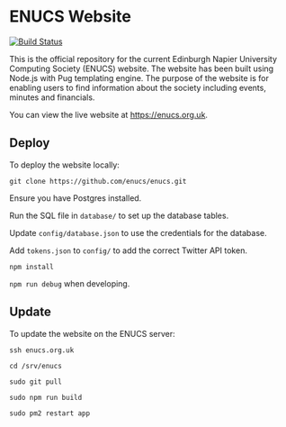 # ENUCS Website
[![Build Status](https://travis-ci.com/MrRa1n/enucs.svg?token=gys1DHnnbw7by8y6URN7&branch=develop)](https://travis-ci.com/MrRa1n/enucs)  

This is the official repository for the current Edinburgh Napier University Computing Society (ENUCS) website. The website has been built using Node.js with Pug templating engine. The purpose of the website is for enabling users to find information about the society including events, minutes and financials.

You can view the live website at https://enucs.org.uk.

## Deploy
To deploy the website locally:

`git clone https://github.com/enucs/enucs.git`

Ensure you have Postgres installed.

Run the SQL file in `database/` to set up the database tables.

Update `config/database.json` to use the credentials for the database.

Add `tokens.json` to `config/` to add the correct Twitter API token.

`npm install`

`npm run debug` when developing.

## Update
To update the website on the ENUCS server:

`ssh enucs.org.uk`

`cd /srv/enucs`

`sudo git pull`

`sudo npm run build`

`sudo pm2 restart app`
